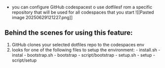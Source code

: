 
- you can configure GitHub codespacest o use dotfilesf rom a specific repository that will be used for all codespaces that you start
  ![[Pasted image 20250629121227.png]]

## Behind the scenes for using this feature:
1. GitHub clones your selected dotfiles repo to the codespaces env
2. looks for one of the following files to setup the environment:
	   - install.sh
	   - instal
	   - bootstrap.sh
	   - bootstrap
	   - script/bootstrap
	   - setup.sh
	   - setup
	   - script/setup